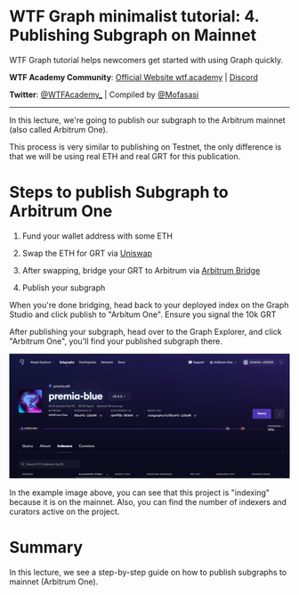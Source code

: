 # WTF Graph minimalist tutorial: 4. Publishing Subgraph on Mainnet

WTF Graph tutorial helps newcomers get started with using Graph quickly.

**WTF Academy Community**: [Official Website wtf.academy](https://wtf.academy) | [Discord](https://discord.gg/5akcruXrsk)

**Twitter**: [@WTFAcademy_](https://twitter.com/WTFAcademy_) | Compiled by [@Mofasasi](https://twitter.com/mofasasi)

---

In this lecture, we're going to publish our subgraph to the Arbitrum mainnet (also called Arbitrum One).

This process is very similar to publishing on Testnet, the only difference is that we will be using real ETH and real GRT for this publication.

# Steps to publish Subgraph to Arbitrum One

1. Fund your wallet address with some ETH
    
2. Swap the ETH for GRT via [Uniswap](https://app.uniswap.org/swap?chain=arbitrum) 

3. After swapping, bridge your GRT to Arbitrum via [Arbitrum Bridge](https://bridge.arbitrum.io/?destinationChain=arbitrum-one&sourceChain=ethereum)

4. Publish your subgraph

When you're done bridging, head back to your deployed index on the Graph Studio and click publish to "Arbitum One". Ensure you signal the 10k GRT

After publishing your subgraph, head over to the Graph Explorer, and click "Arbitrum One", you'll find your published subgraph there.  

![4-1](./img/4-1.png) 

In the example image above, you can see that this project is "indexing" because it is on the mainnet. Also, you can find the number of indexers and curators active on the project. 

# Summary

In this lecture, we see a step-by-step guide on how to publish subgraphs to mainnet (Arbitrum One).
